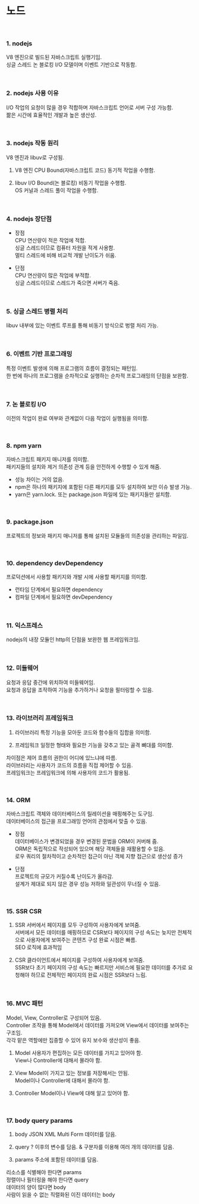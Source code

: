 # 노드
<br>

### 1. nodejs
V8 엔진으로 빌드된 자바스크립트 실행기임. <br>
싱글 스레드 논 블로킹 I/O 모델이며 이벤트 기반으로 작동함.

<br>

### 2. nodejs 사용 이유
I/O 작업의 요청이 많을 경우 적합하며 자바스크립트 언어로 서버 구성 가능함. <br>
짦은 시간에 효율적인 개발과 높은 생산성.

<br>

### 3. nodejs 작동 원리
V8 엔진과 libuv로 구성됨. <br>

1. V8 엔진
CPU Bound(자바스크립트 코드) 동기적 작업을 수행함.

2. libuv
I/O Bound(논 블로킹) 비동기 작업을 수행함. <br>
OS 커널과 스레드 풀이 작업을 수행함.

<br>

### 4. nodejs 장단점
- 장점 <br>
CPU 연산량이 적은 작업에 적합. <br>
싱글 스레드이므로 컴퓨터 자원을 적게 사용함. <br>
멀티 스레드에 비해 비교적 개발 난이도가 쉬움.

- 단점 <br>
CPU 연산량이 많은 작업에 부적합. <br>
싱글 스레드이므로 스레드가 죽으면 서버가 죽음.

<br>

### 5. 싱글 스레드 병렬 처리
libuv 내부에 있는 이벤트 루프를 통해 비동기 방식으로 벙렬 처리 가능.

<br>

### 6. 이벤트 기반 프로그래밍
특정 이벤트 발생에 의해 프로그램의 흐름이 결정되는 패턴임. <br>
한 번에 하나의 프로그램을 순차적으로 실행하는 순차적 프로그래밍의 단점을 보완함.

<br>

### 7. 논 블로킹 I/O
이전의 작업이 완료 여부와 관계없이 다음 작업이 실행됨을 의미함.

<br>

### 8. npm yarn
자바스크립트 패키지 매니저를 의미함. <br>
패키지들의 설치와 제거 의존성 관계 등을 안전하게 수행할 수 있게 해줌. <br>

- 성능 차이는 거의 없음.
- npm은 하나의 패키지에 포함된 다른 패키지를 모두 설치하여 보안 이슈 발생 가능.
- yarn은 yarn.lock. 또는 package.json 파일에 있는 패키지들만 설치함.

<br>

### 9. package.json
프로젝트의 정보와 패키지 매니저를 통해 설치된 모듈들의 의존성을 관리하는 파일임.

<br>

### 10. dependency devDependency
프로덕션에서 사용할 패키지와 개발 시에 사용할 패키지를 의미함. <br>

- 런타임 단계에서 필요하면 dependency
- 컴파일 단계에서 필요하면 devDependency

<br>

### 11. 익스프레스
nodejs의 내장 모듈인 http의 단점을 보완한 웹 프레임워크임. <br>

<br>

### 12. 미들웨어
요청과 응답 중간에 위치하여 미들웨어임. <br>
요청과 응답을 조작하여 기능을 추가하거나 요청을 필터링할 수 있음. <br>

<br>

### 13. 라이브러리 프레임워크
1. 라이브러리
특정 기능을 모아둔 코드와 함수들의 집합을 의미함.

2. 프레임워크
일정한 형태와 필요한 기능을 갖추고 있는 골격 뼈대를 의미함. <br>

차이점은 제어 흐름의 권한이 어디에 있느냐에 따름. <br>
라이브러리는 사용자가 코드의 흐름을 직접 제어할 수 있음. <br>
프레임워크는 프레임워크에 의해 사용자의 코드가 활용됨.

<br>

### 14. ORM
자바스크립트 객체와 데이터베이스의 릴레이션을 매핑해주는 도구임. <br>
데이터베이스의 접근을 프로그래밍 언어의 관점에서 맞출 수 있음. <br>

- 장점 <br>
데이터베이스가 변경되었을 경우 변경된 문법을 ORM이 커버해 줌. <br>
ORM은 독립적으로 작성되어 있으며 해당 객체들을 재활용할 수 있음. <br>
로우 쿼리의 절차적이고 순차적인 접근이 아닌 객체 지향 접근으로 생산성 증가 <br>

- 단점 <br>
프로젝트의 규모가 커질수록 난이도가 올라감. <br>
설계가 제대로 되지 않은 경우 성능 저하와 일관성이 무너질 수 있음. <br>

<br>

### 15. SSR CSR
1. SSR
서버에서 페이지를 모두 구성하여 사용자에게 보여줌. <br>
서버에서 모든 데이터를 매핑하므로 CSR보다 페이지의 구성 속도는 늦지만 전체적으로 사용자에게 보여주는 콘텐츠 구성 완료 시점은 빠름. <br>
SEO 로직에 효과적임 <br>

2. CSR
클라이언트에서 페이지를 구성하여 사용자에게 보여줌. <br>
SSR보다 초기 페이지의 구성 속도는 빠르지만 서비스에 필요한 데이터를 추가로 요청해야 하므로 전체적인 페이지의 완료 시점은 SSR보다 느림.

<br>

### 16. MVC 패턴
Model, View, Controller로 구성되어 있음. <br>
Controller 조작을 통해 Model에서 데이터를 가져오며 View에서 데이터를 보여주는 구조임. <br>
각각 맡은 역할에만 집중할 수 있어 유지 보수와 생산성이 좋음. <br>

1. Model
사용자가 편집하는 모든 데이터를 가지고 있어야 함. <br>
View나 Controller에 대해서 몰라야 함. <br>

2. View
Model이 가지고 있는 정보를 저장해서는 안됨. <br>
Model이나 Controller에 대해서 몰라야 함. <br>

3. Controller
Model이나 View에 대해 알고 있어야 함. <br>

<br>

### 17. body query params
1. body
JSON XML Multi Form 데이터를 담음. <br>

2. query
? 이후의 변수를 담음. & 구분자를 이용해 여러 개의 데이터를 담음. <br>

3. params
주소에 포함된 데이터를 담음. <br>

리소스를 식별해야 한다면 params <br>
정렬이나 필터링을 해야 한다면 query <br>
데이터의 양이 많다면 body <br>
사람이 읽을 수 없는 직렬화된 이진 데이터는 body <br>





